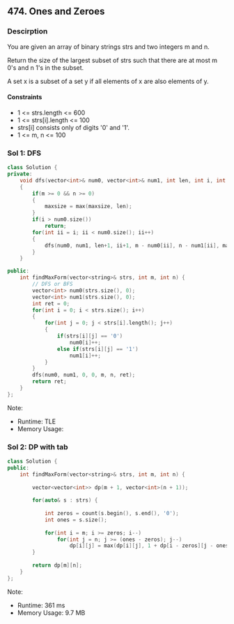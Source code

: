 ## 474. Ones and Zeroes

### Descirption 
You are given an array of binary strings strs and two integers m and n.

Return the size of the largest subset of strs such that there are at most m 0's and n 1's in the subset.

A set x is a subset of a set y if all elements of x are also elements of y.

#### Constraints
- 1 <= strs.length <= 600
- 1 <= strs[i].length <= 100
- strs[i] consists only of digits '0' and '1'.
- 1 <= m, n <= 100


### Sol 1: DFS

```C++
class Solution {
private:
    void dfs(vector<int>& num0, vector<int>& num1, int len, int i, int m, int n, int& maxsize)
    {
        if(m >= 0 && n >= 0)
        {
            maxsize = max(maxsize, len);
        }
        if(i > num0.size())
            return;
        for(int ii = i; ii < num0.size(); ii++)
        {
            dfs(num0, num1, len+1, ii+1, m - num0[ii], n - num1[ii], maxsize);
        }
    }

public:
    int findMaxForm(vector<string>& strs, int m, int n) {
        // DFS or BFS
        vector<int> num0(strs.size(), 0);
        vector<int> num1(strs.size(), 0);
        int ret = 0;
        for(int i = 0; i < strs.size(); i++)
        {
            for(int j = 0; j < strs[i].length(); j++)
            {
                if(strs[i][j] == '0')
                    num0[i]++;
                else if(strs[i][j] == '1')
                    num1[i]++;
            }
        }
        dfs(num0, num1, 0, 0, m, n, ret);
        return ret;
    }
};
```
Note:
- Runtime: TLE
- Memory Usage: 

### Sol 2: DP with tab

```C++
class Solution {
public:
    int findMaxForm(vector<string>& strs, int m, int n) {
        
        vector<vector<int>> dp(m + 1, vector<int>(n + 1));
        
        for(auto& s : strs) { 
            
            int zeros = count(s.begin(), s.end(), '0');
            int ones = s.size();
            
            for(int i = m; i >= zeros; i--) 
                for(int j = n; j >= (ones - zeros); j--) 
                    dp[i][j] = max(dp[i][j], 1 + dp[i - zeros][j - ones + zeros]);
        }
        
        return dp[m][n];
    }
};
```
Note:
- Runtime: 361 ms
- Memory Usage: 9.7 MB